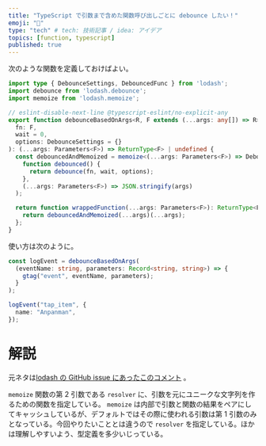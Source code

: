 ```yaml
---
title: "TypeScript で引数まで含めた関数呼び出しごとに debounce したい！"
emoji: "🏈"
type: "tech" # tech: 技術記事 / idea: アイデア
topics: [function, typescript]
published: true
---
```


次のような関数を定義しておけばよい。

```typescript:debounceBasedOnArgs.ts
import type { DebounceSettings, DebouncedFunc } from 'lodash';
import debounce from 'lodash.debounce';
import memoize from 'lodash.memoize';

// eslint-disable-next-line @typescript-eslint/no-explicit-any
export function debounceBasedOnArgs<R, F extends (...args: any[]) => R>(
  fn: F,
  wait = 0,
  options: DebounceSettings = {}
): (...args: Parameters<F>) => ReturnType<F> | undefined {
  const debouncedAndMemoized = memoize<(...args: Parameters<F>) => DebouncedFunc<F>>(
    function debounced() {
      return debounce(fn, wait, options);
    },
    (...args: Parameters<F>) => JSON.stringify(args)
  );

  return function wrappedFunction(...args: Parameters<F>): ReturnType<F> | undefined {
    return debouncedAndMemoized(...args)(...args);
  };
}
```

使い方は次のように。

```typescript
const logEvent = debounceBasedOnArgs(
  (eventName: string, parameters: Record<string, string>) => {
    gtag("event", eventName, parameters);
  }
);

logEvent("tap_item", {
  name: "Anpanman",
});
```

# 解説

元ネタは[lodash の GitHub issue にあったこのコメント](https://github.com/lodash/lodash/issues/2403#issuecomment-1706130395) 。

`memoize` 関数の第 2 引数である `resolver` に、引数を元にユニークな文字列を作るための関数を指定している。 `memoize` は内部で引数と関数の結果をペアにしてキャッシュしているが、デフォルトではその際に使われる引数は第 1 引数のみとなっている。今回やりたいこととは違うので `resolver` を指定している。ほかは理解しやすいよう、型定義を多少いじっている。
